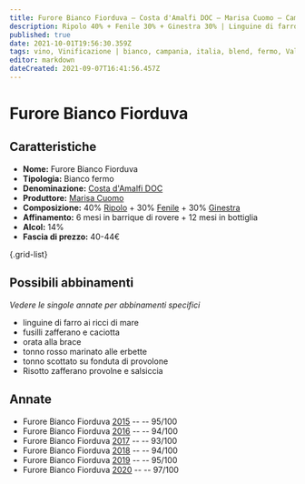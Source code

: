 ```yaml
---
title: Furore Bianco Fiorduva – Costa d'Amalfi DOC – Marisa Cuomo – Campania (IT) – 10-14€ – 5★
description: Ripolo 40% + Fenile 30% + Ginestra 30% | Linguine di farro ai ricci di mare – Fusilli zafferano e caciotta – Orata alla brace – Tonno rosso marinato alle erbette – Tonno scottato su fonduta di provolone – Risotto zafferano provolne e salsiccia
published: true
date: 2021-10-01T19:56:30.359Z
tags: vino, Vinificazione | bianco, campania, italia, blend, fermo, Valutazioni | 5 stelle, ripolo, fenile, ginestra, linguine di farro ai ricci di mare, fusilli zafferano e caciotta, orata alla brace, tonno rosso marinato alle erbette, tonno scottato su fonduta di provolone, Risotto zafferano provolne e salsiccia, Prezzi | 10-14€
editor: markdown
dateCreated: 2021-09-07T16:41:56.457Z
---
```


# Furore Bianco Fiorduva

## Caratteristiche
- **Nome:** Furore Bianco Fiorduva
- **Tipologia:** Bianco fermo 
- **Denominazione:** [Costa d'Amalfi DOC](/denominazioni/Italia/Campania/DOC/Costa-d-Amalfi)
- **Produttore:** [Marisa Cuomo](/produttori/Italia/Campania/Marisa-Cuomo) 
- **Composizione:** 40% [Ripolo](/vitigni/Italia/bacca-bianca/Ripolo) + 30% [Fenile](/vitigni/Italia/bacca-bianca/fenile) + 30% [Ginestra](/vitigni/Italia/bacca-bianca/ginestra)
- **Affinamento:** 6 mesi in barrique di rovere + 12 mesi in bottiglia
- **Alcol:** 14%
- **Fascia di prezzo:** 40-44€

{.grid-list}



## Possibili abbinamenti
*Vedere le singole annate per abbinamenti specifici*

- linguine di farro ai ricci di mare
- fusilli zafferano e caciotta
- orata alla brace
- tonno rosso marinato alle erbette
- tonno scottato su fonduta di provolone
- Risotto zafferano provolne e salsiccia

## Annate
- Furore Bianco Fiorduva [2015](/vini/Italia/Campania/Marisa-Cuomo/Furore-Bianco-Fiorduva/2015) -- <span class="star-5"></span> -- 95/100
- Furore Bianco Fiorduva [2016](/vini/Italia/Campania/Marisa-Cuomo/Furore-Bianco-Fiorduva/2016) -- <span class="star-5"></span> -- 94/100
- Furore Bianco Fiorduva [2017](/vini/Italia/Campania/Marisa-Cuomo/Furore-Bianco-Fiorduva/2017) -- <span class="star-5"></span> -- 93/100 
- Furore Bianco Fiorduva [2018](/vini/Italia/Campania/Marisa-Cuomo/Furore-Bianco-Fiorduva/2018) -- <span class="star-5"></span> -- 94/100
- Furore Bianco Fiorduva [2019](/vini/Italia/Campania/Marisa-Cuomo/Furore-Bianco-Fiorduva/2019) -- <span class="star-5"></span> -- 95/100
- Furore Bianco Fiorduva [2020](/vini/Italia/Campania/Marisa-Cuomo/Furore-Bianco-Fiorduva/2020) -- <span class="star-5"></span> -- 97/100